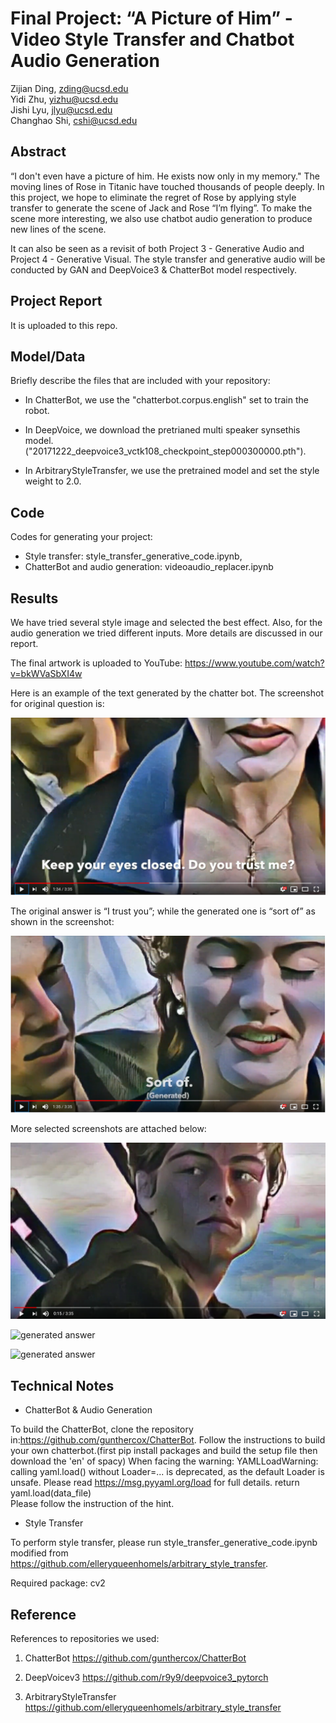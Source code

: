 # Final Project: “A Picture of Him” - Video Style Transfer and Chatbot Audio Generation

Zijian Ding, zding@ucsd.edu  
Yidi Zhu, yizhu@ucsd.edu  
Jishi Lyu, jlyu@ucsd.edu  
Changhao Shi, cshi@ucsd.edu

## Abstract

“I don't even have a picture of him. He exists now only in my memory." The moving lines of Rose in Titanic have touched thousands of people deeply. In this project, we hope to eliminate the regret of Rose by applying style transfer to generate the scene of Jack and Rose “I’m flying”. To make the scene more interesting, we also use chatbot audio generation to produce new lines of the scene.

It can also be seen as a revisit of both Project 3 - Generative Audio and Project 4 - Generative Visual. The style transfer and generative audio will be conducted by GAN and DeepVoice3 & ChatterBot model respectively.

## Project Report
It is uploaded to this repo.

## Model/Data

Briefly describe the files that are included with your repository:

- In ChatterBot, we use the "chatterbot.corpus.english" set to train the robot. 

- In DeepVoice, we download the pretrianed multi speaker synsethis model.
("20171222_deepvoice3_vctk108_checkpoint_step000300000.pth").

- In ArbitraryStyleTransfer, we use the pretrained model and set the style weight to 2.0.

## Code

Codes for generating your project:
- Style transfer: style_transfer_generative_code.ipynb, 
- ChatterBot and audio generation: videoaudio_replacer.ipynb

## Results
We have tried several style image and selected the best effect. Also, for the audio generation we tried different inputs. More details are discussed in our report.

The final artwork is uploaded to YouTube: 
https://www.youtube.com/watch?v=bkWVaSbXI4w

Here is an example of the text generated by the chatter bot. 
The screenshot for original question is:

![question](https://github.com/ucsd-ml-arts/ml-art-final2-iamflying/blob/master/some_example/Doyoutrustme.png)

The original answer is “I trust you”; while the generated one is “sort of” as shown in the screenshot:

![generated answer](https://github.com/ucsd-ml-arts/ml-art-final2-iamflying/blob/master/some_example/Sortof.png)

More selected screenshots are attached below:

![generated answer](https://github.com/ucsd-ml-arts/ml-art-final2-iamflying/blob/master/some_example/example1.png)

![generated answer](https://github.com/ucsd-ml-arts/ml-art-final2-iamflying/blob/master/some_example/example2.png)

![generated answer](https://github.com/ucsd-ml-arts/ml-art-final2-iamflying/blob/master/some_example/example3.png)

## Technical Notes

- ChatterBot & Audio Generation

To build the ChatterBot, clone the repository in:https://github.com/gunthercox/ChatterBot. Follow the instructions to build your own chatterbot.(first pip install packages and build the setup file then download the 'en' of spacy)
When facing the warning: YAMLLoadWarning: calling yaml.load() without Loader=... is deprecated, as the default Loader is unsafe. Please read https://msg.pyyaml.org/load for full details.
  return yaml.load(data_file)   
Please follow the instruction of the hint.

- Style Transfer

To perform style transfer, please run style_transfer_generative_code.ipynb modified from https://github.com/elleryqueenhomels/arbitrary_style_transfer.
 
Required package: cv2

## Reference

References to repositories we used:

1. ChatterBot https://github.com/gunthercox/ChatterBot  

2. DeepVoicev3 https://github.com/r9y9/deepvoice3_pytorch

3. ArbitraryStyleTransfer https://github.com/elleryqueenhomels/arbitrary_style_transfer
